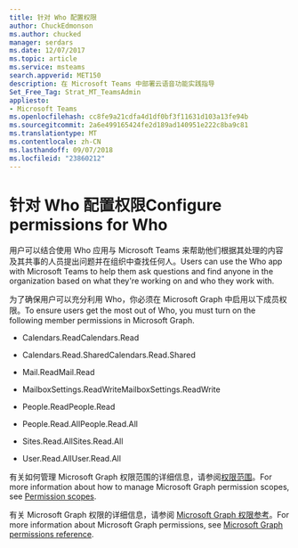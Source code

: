 ```yaml
---
title: 针对 Who 配置权限
author: ChuckEdmonson
ms.author: chucked
manager: serdars
ms.date: 12/07/2017
ms.topic: article
ms.service: msteams
search.appverid: MET150
description: 在 Microsoft Teams 中部署云语音功能实践指导
Set_Free_Tag: Strat_MT_TeamsAdmin
appliesto:
- Microsoft Teams
ms.openlocfilehash: cc8fe9a21cdfa4d1df0bf3f11631d103a13fe94b
ms.sourcegitcommit: 2a6e499165424fe2d189ad140951e222c8ba9c81
ms.translationtype: MT
ms.contentlocale: zh-CN
ms.lasthandoff: 09/07/2018
ms.locfileid: "23860212"
---
```

<a name="configure-permissions-for-who"></a><span data-ttu-id="8c1c5-103">针对 Who 配置权限</span><span class="sxs-lookup"><span data-stu-id="8c1c5-103">Configure permissions for Who</span></span>
=============================

<span data-ttu-id="8c1c5-104">用户可以结合使用 Who 应用与 Microsoft Teams 来帮助他们根据其处理的内容及其共事的人员提出问题并在组织中查找任何人。</span><span class="sxs-lookup"><span data-stu-id="8c1c5-104">Users can use the Who app with Microsoft Teams to help them ask questions and find anyone in the organization based on what they're working on and who they work with.</span></span>

<span data-ttu-id="8c1c5-105">为了确保用户可以充分利用 Who，你必须在 Microsoft Graph 中启用以下成员权限。</span><span class="sxs-lookup"><span data-stu-id="8c1c5-105">To ensure users get the most out of Who, you must turn on the following member permissions in Microsoft Graph.</span></span>

- <span data-ttu-id="8c1c5-106">Calendars.Read</span><span class="sxs-lookup"><span data-stu-id="8c1c5-106">Calendars.Read</span></span>

- <span data-ttu-id="8c1c5-107">Calendars.Read.Shared</span><span class="sxs-lookup"><span data-stu-id="8c1c5-107">Calendars.Read.Shared</span></span>

- <span data-ttu-id="8c1c5-108">Mail.Read</span><span class="sxs-lookup"><span data-stu-id="8c1c5-108">Mail.Read</span></span>

- <span data-ttu-id="8c1c5-109">MailboxSettings.ReadWrite</span><span class="sxs-lookup"><span data-stu-id="8c1c5-109">MailboxSettings.ReadWrite</span></span>

- <span data-ttu-id="8c1c5-110">People.Read</span><span class="sxs-lookup"><span data-stu-id="8c1c5-110">People.Read</span></span>

- <span data-ttu-id="8c1c5-111">People.Read.All</span><span class="sxs-lookup"><span data-stu-id="8c1c5-111">People.Read.All</span></span>

- <span data-ttu-id="8c1c5-112">Sites.Read.All</span><span class="sxs-lookup"><span data-stu-id="8c1c5-112">Sites.Read.All</span></span>

- <span data-ttu-id="8c1c5-113">User.Read.All</span><span class="sxs-lookup"><span data-stu-id="8c1c5-113">User.Read.All</span></span>

<span data-ttu-id="8c1c5-114">有关如何管理 Microsoft Graph 权限范围的详细信息，请参阅[权限范围](https://msdn.microsoft.com/Library/Azure/Ad/Graph/howto/azure-ad-graph-api-permission-scopes)。</span><span class="sxs-lookup"><span data-stu-id="8c1c5-114">For more information about how to manage Microsoft Graph permission scopes, see [Permission scopes](https://msdn.microsoft.com/Library/Azure/Ad/Graph/howto/azure-ad-graph-api-permission-scopes).</span></span>
 
<span data-ttu-id="8c1c5-115">有关 Microsoft Graph 权限的详细信息，请参阅 [Microsoft Graph 权限参考](https://developer.microsoft.com/graph/docs/concepts/permissions_reference)。</span><span class="sxs-lookup"><span data-stu-id="8c1c5-115">For more information about Microsoft Graph permissions, see [Microsoft Graph permissions reference](https://developer.microsoft.com/graph/docs/concepts/permissions_reference).</span></span>